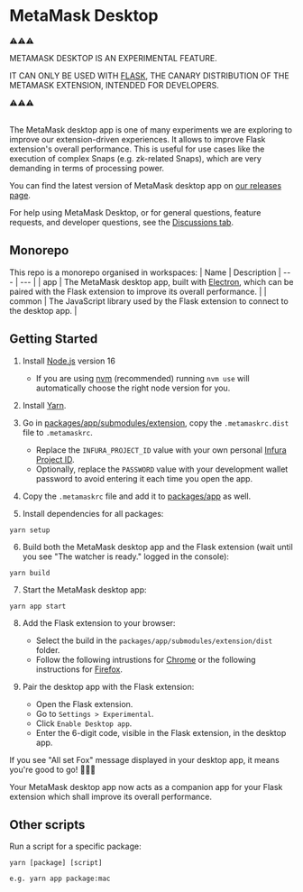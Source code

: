 # MetaMask Desktop

⚠️⚠️⚠️

METAMASK DESKTOP IS AN EXPERIMENTAL FEATURE.

IT CAN ONLY BE USED WITH [FLASK](https://metamask.io/flask/), THE CANARY DISTRIBUTION OF THE METAMASK EXTENSION, INTENDED FOR DEVELOPERS.

⚠️⚠️⚠️
<br><br>

The MetaMask desktop app is one of many experiments we are exploring to improve our extension-driven experiences.
It allows to improve Flask extension's overall performance.
This is useful for use cases like the execution of complex Snaps (e.g. zk-related Snaps), which are very demanding in terms of processing power.

You can find the latest version of MetaMask desktop app on [our releases page](https://github.com/MetaMask/desktop/releases).

For help using MetaMask Desktop, or for general questions, feature requests, and developer questions, see the [Discussions tab](https://github.com/MetaMask/desktop/discussions).


## Monorepo

This repo is a monorepo organised in workspaces:
| Name | Description
| --- | --- |
| app | The MetaMask desktop app, built with [Electron](https://www.electronjs.org/docs/latest), which can be paired with the Flask extension to improve its overall performance. |
| common | The JavaScript library used by the Flask extension to connect to the desktop app. |

## Getting Started

1. Install [Node.js](https://nodejs.org) version 16
   - If you are using [nvm](https://github.com/nvm-sh/nvm#installing-and-updating) (recommended) running `nvm use` will automatically choose the right node version for you.


2. Install [Yarn](https://yarnpkg.com/en/docs/install).


3. Go in [packages/app/submodules/extension](packages/app/submodules/extension), copy the `.metamaskrc.dist` file to `.metamaskrc`.
   - Replace the `INFURA_PROJECT_ID` value with your own personal [Infura Project ID](https://infura.io/docs).
   - Optionally, replace the `PASSWORD` value with your development wallet password to avoid entering it each time you open the app.


4. Copy the `.metamaskrc` file and add it to [packages/app](packages/app) as well.


5. Install dependencies for all packages:
```
yarn setup
```

6. Build both the MetaMask desktop app and the Flask extension (wait until you see "The watcher is ready." logged in the console):
```
yarn build
```

7. Start the MetaMask desktop app:
```
yarn app start
```

8. Add the Flask extension to your browser:
   - Select the build in the `packages/app/submodules/extension/dist` folder.
   - Follow the following intrustions for [Chrome](https://github.com/MetaMask/metamask-extension/blob/develop/docs/add-to-chrome.md) or the following instructions for [Firefox](https://github.com/MetaMask/metamask-extension/blob/develop/docs/add-to-firefox.md).

9. Pair the desktop app with the Flask extension:
   - Open the Flask extension.
   - Go to `Settings > Experimental`.
   - Click `Enable Desktop app`.
   - Enter the 6-digit code, visible in the Flask extension, in the desktop app.

If you see "All set Fox" message displayed in your desktop app, it means you're good to go! 🚀🚀🚀

Your MetaMask desktop app now acts as a companion app for your Flask extension which shall improve its overall performance.

## Other scripts

Run a script for a specific package:
```
yarn [package] [script]

e.g. yarn app package:mac
```
